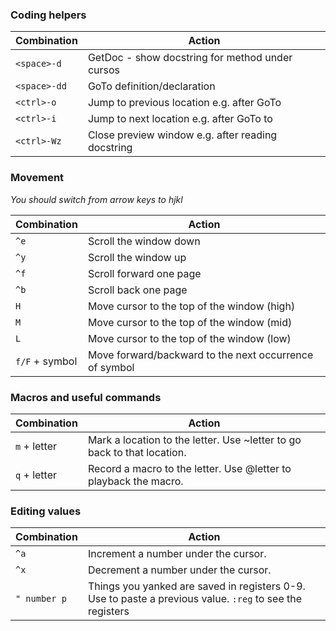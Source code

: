 ### Coding helpers

| Combination | Action                                                                  |
|-------------|-------------------------------------------------------------------------|
|`<space>-d`  | GetDoc - show docstring for method under cursos                         |
|`<space>-dd` | GoTo definition/declaration                                             |
|`<ctrl>-o`   | Jump to previous location e.g. after GoTo                               |
|`<ctrl>-i`   | Jump to next location e.g. after GoTo to                                |
|`<ctrl>-Wz`  | Close preview window e.g. after reading docstring                       |
 

### Movement
*You should switch from arrow keys to hjkl*

| Combination             | Action                                                                  |
|-------------------------|-------------------------------------------------------------------------|
|`^e`                     | Scroll the window down  |
|`^y`                     | Scroll the window up    |
|`^f`                     | Scroll forward one page    |
|`^b`                     | Scroll back one page    |
|`H`                      | Move cursor to the top of the window (high)    |
|`M`                      | Move cursor to the top of the window (mid)  |
|`L`                      | Move cursor to the top of the window (low)  |
|`f/F` + symbol           | Move forward/backward to the next occurrence of symbol  |



### Macros and useful commands
| Combination | Action                                                                  |
|-------------|-------------------------------------------------------------------------|
|`m` + letter | Mark a location to the letter. Use ~letter to go back to that location. |
|`q` + letter | Record a macro to the letter. Use @letter to playback the macro.        |


### Editing values
| Combination | Action                                                                  |
|-------------|-------------------------------------------------------------------------|
|`^a`         | Increment a number under the cursor.                                    |
|`^x`         | Decrement a number under the cursor.                                    |
|`" number p` | Things you yanked are saved in registers 0-9. Use to paste a previous value. `:reg` to see the registers|
